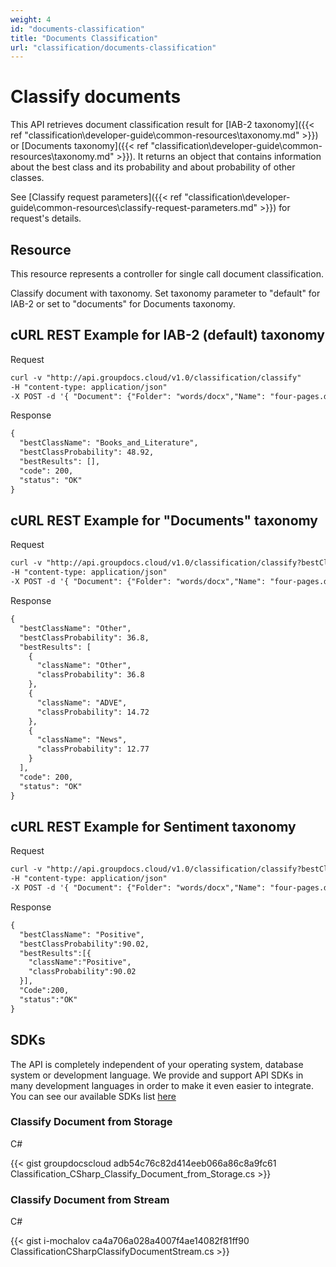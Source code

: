 ```yaml
---
weight: 4
id: "documents-classification"
title: "Documents Classification"
url: "classification/documents-classification"
---
```







# Classify documents #

This API retrieves document classification result for [IAB-2 taxonomy]({{< ref "classification\developer-guide\common-resources\taxonomy.md" >}}) or [Documents taxonomy]({{< ref "classification\developer-guide\common-resources\taxonomy.md" >}}). It returns an object that contains information about the best class and its probability and about probability of other classes.

See [Classify request parameters]({{< ref "classification\developer-guide\common-resources\classify-request-parameters.md" >}}) for request's details.

## Resource ##

This resource represents a controller for single call document classification.

Classify document with taxonomy. Set taxonomy parameter to "default" for IAB-2 or set to "documents" for Documents taxonomy.

## cURL REST Example for IAB-2 (default) taxonomy ##


 Request

```html 
curl -v "http://api.groupdocs.cloud/v1.0/classification/classify"
-H "content-type: application/json"
-X POST -d '{ "Document": {"Folder": "words/docx","Name": "four-pages.docx" } }'
 ```


 Response

```html 
{
  "bestClassName": "Books_and_Literature",
  "bestClassProbability": 48.92,
  "bestResults": [],
  "code": 200,
  "status": "OK"
}
 ```



## cURL REST Example for "Documents" taxonomy ##


 Request

```html 
curl -v "http://api.groupdocs.cloud/v1.0/classification/classify?bestClassesCount#3&taxonomy#documents"
-H "content-type: application/json"
-X POST -d '{ "Document": {"Folder": "words/docx","Name": "four-pages.docx" } }'
 ```


 Response

```html 
{
  "bestClassName": "Other",
  "bestClassProbability": 36.8,
  "bestResults": [
    {
      "className": "Other",
      "classProbability": 36.8
    },
    {
      "className": "ADVE",
      "classProbability": 14.72
    },
    {
      "className": "News",
      "classProbability": 12.77
    }
  ],
  "code": 200,
  "status": "OK"
}
 ```



## cURL REST Example for Sentiment taxonomy ##


 Request

```html 
curl -v "http://api.groupdocs.cloud/v1.0/classification/classify?bestClassesCount#1&taxonomy#sentiment"
-H "content-type: application/json"
-X POST -d '{ "Document": {"Folder": "words/docx","Name": "four-pages.docx" } }'
 ```


 Response

```html 
{
  "bestClassName": "Positive",
  "bestClassProbability":90.02,
  "bestResults":[{
    "className":"Positive",
    "classProbability":90.02
  }],
  "Code":200,
  "status":"OK"
}
 ```



## SDKs ##

The API is completely independent of your operating system, database system or development language. We provide and support API SDKs in many development languages in order to make it even easier to integrate. You can see our available SDKs list [here](https://github.com/groupdocs-classification-cloud/)

### Classify Document from Storage ###


 C#




{{< gist groupdocscloud adb54c76c82d414eeb066a86c8a9fc61 Classification_CSharp_Classify_Document_from_Storage.cs >}}






###   ###

### Classify Document from Stream ###


 C#




{{< gist i-mochalov ca4a706a028a4007f4ae14082f81ff90 ClassificationCSharpClassifyDocumentStream.cs >}}











 


